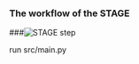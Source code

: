 ###  The workflow of the STAGE
###![STAGE](https://github.com/user-attachments/assets/dffd9fa1-9535-44b8-b2d8-2009399b8fcd)
 step

run src/main.py
